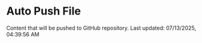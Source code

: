 # Auto Push File

Content that will be pushed to GitHub repository.
Last updated: 07/13/2025, 04:39:56 AM
